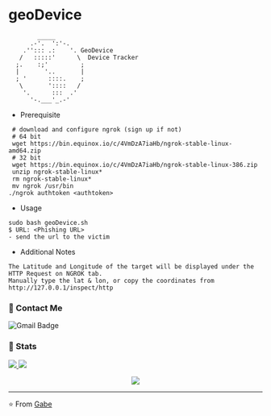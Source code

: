# geoDevice
            _____ 
          .-'.  ':'-.
        .''::: .:    '. GeoDevice
       /   :::::'      \  Device Tracker
      ;.    :;'         ;
      |       '..       |
      ; '      ::::.    ;
       \       '::::   /
        '.      :::  .'
          '-.___'_.-' 

* Prerequisite
```
 # download and configure ngrok (sign up if not)
 # 64 bit
 wget https://bin.equinox.io/c/4VmDzA7iaHb/ngrok-stable-linux-amd64.zip
 # 32 bit
 wget https://bin.equinox.io/c/4VmDzA7iaHb/ngrok-stable-linux-386.zip
 unzip ngrok-stable-linux*
 rm ngrok-stable-linux*
 mv ngrok /usr/bin
./ngrok authtoken <authtoken>
```
* Usage
```
sudo bash geoDevice.sh
$ URL: <Phishing URL>
- send the url to the victim
```
* Additional Notes
```
The Latitude and Longitude of the target will be displayed under the HTTP Request on NGROK tab.
Manually type the lat & lon, or copy the coordinates from http://127.0.0.1/inspect/http
```
### 💬 Contact Me 

![Gmail Badge](https://img.shields.io/badge/-berriosgabe@gmail.com-c14438?style=flat-square&logo=Gmail&logoColor=white)

### 🚦 Stats

<a href="https://github.com/CharlesTheGreat77">
  <img src="https://github-readme-stats.vercel.app/api?username=CharlesTheGreat77&show_icons=true&hide=commits" />
</a>
<a href="https://github.com/CharlesTheGreat77">
  <img src="https://github-readme-stats.vercel.app/api/top-langs/?username=CharlesTheGreat77&layout=compact" />
</a>

<p align="center"> 
  <img src="https://profile-counter.glitch.me/CharlesTheGreat77/count.svg" />
</p>

---
⭐️ From [Gabe](https://github.com/CharlesTheGreat77)
